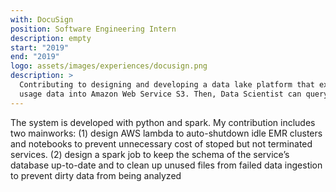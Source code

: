 ```yaml
---
with: DocuSign
position: Software Engineering Intern
description: empty
start: "2019"
end: "2019"
logo: assets/images/experiences/docusign.png
description: >
  Contributing to designing and developing a data lake platform that extracts, sanitizes, and stores users'/internal
  usage data into Amazon Web Service S3. Then, Data Scientist can query the data to perform analytics.
---
```

The system is developed with python and spark. My contribution includes two mainworks:
(1) design AWS lambda to auto-shutdown idle EMR clusters and notebooks to prevent unnecessary cost of stoped but not terminated services.
(2) design a spark job to keep the schema of the service’s database up-to-date and to clean up unused files from failed data ingestion to prevent dirty data from being analyzed
